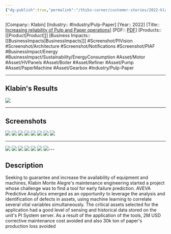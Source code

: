 ```yaml
---
{"dg-publish":true,"permalink":"/thibs-corner/customer-stories/2022-klabin-increasing-reliability-of-pulp-and-paper-operations/"}
---
```


[Company:: Klabin]
[Industry:: #Industry/Pulp-Paper]
[Year:: 2022]
[Title:: [Increasing reliability of Pulp and Paper operations](https://resources.osisoft.com/presentations/increasing-reliability-of-pulp-and-paper-operations-with-aveva-predictive-analytics-and-aveva-pi-system---klabin/)]
[PDF:: [PDF](https://cdn.osisoft.com/osi/presentations/2022-AVEVA-Amsterdam/UC22EU-D2PI050-Klabin-Goncalves-Pedro-Increasing-reliability-of-Pulp-and-Paper.pdf)]
[Products:: [[Product\|Product]]]
[Business Impacts:: [[BusinessImpacts\|BusinessImpacts]]]
#Screenshot/PIVision #Screenshot/Architecture #Screenshot/Notifications #Screenshot/PIAF  #BusinessImpact/Energy #BusinessImpact/Sustainability/EnergyConsumption 
#Asset/Motor #Asset/HVPanels #Asset/Boiler #Asset/Refiner #Asset/Pump #Asset/PaperMachine #Asset/Gearbox #Industry/Pulp-Paper 

---
## Klabin's Results
![](https://i.imgur.com/DJkZfbl.png)

---
## Screenshots
![](https://i.imgur.com/rcPlymt.png)
![](https://i.imgur.com/uQecfBi.jpg)
![](https://i.imgur.com/jzGS5MO.png)
![](https://i.imgur.com/3XAceqJ.png)
![](https://i.imgur.com/7Ph4MjJ.png)
![](https://i.imgur.com/gW8jkYV.jpg)
![](https://i.imgur.com/10IBOy8.jpg)
![](https://i.imgur.com/ff0crVk.png)

---
![](https://i.imgur.com/pIPWA4p.png)
![](https://i.imgur.com/34upHvN.png)
![](https://i.imgur.com/wheHD2R.png)
![](https://i.imgur.com/E5JbE3N.png)
![](https://i.imgur.com/gBxAeE8.png)
![](https://i.imgur.com/uvElLDs.png)
![](https://i.imgur.com/4woBBj7.jpg)---
## Description
Seeking to guarantee and increase the availability of equipment and machines, Klabin Monte Alegre's maintenance engineering started a project whose challenge was to find a tool for early failure prediction. AVEVA Predictive Analytics emerged as an opportunity to leverage the analysis and identification of defects in assets, using machine learning to correlate several vital variables simultaneously. The critical assets selected for the application had a good level of sensing and historical data stored on the unit's PI System server. As a result of the application of the tools, 2M USD corrective maintenance cost avoided and also 30k ton of paper's production loss avoided